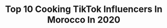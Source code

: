 ---
title: Top 10 Cooking TikTok Influencers In Morocco In 2020
description: >-
  Find top cooking TikTok influencers in Morocco in 2020. Most popular hashtags: #foryou #cooking #love #tiktok.
platform: TikTok
hits: 10
text_top: See the best TikTok accounts on inBeat.
text_bottom: inBeat has 10 TikTok influencers like this in Morocco for you to connect with.
profiles:
  - username: "yofte"
    fullname: >-
      المغرب
    bio: >-
      
    location: "Morocco"
    followers: 13400
    engagement: 172
    commentsToLikes: 0.064974
    id: ckbknmj0nhqkf0j232k9ns0o3
    verified: false
    hashtags: "#foryourpage, #motivation, #cooking, #cook"
  - username: "recette_de_hayat"
    fullname: >-
      la gourmande 😋
    bio: >-
      🇲🇦 idée de recette rapide facile et délicieuse
    location: "Morocco"
    followers: 52300
    engagement: 565
    commentsToLikes: 0.020556
    id: cka63tg8i5x0r0i78kd7s5ksj
    verified: false
    hashtags: "#foodlover, #yumyum, #tiktokfoodie, #tiktok"
  - username: "houdaworld"
    fullname: >-
      عالم هدى 😍
    bio: >-
      ضيفوني على الانستجرام 😍
    location: "Morocco"
    followers: 5963
    engagement: 1182
    commentsToLikes: 0.017438
    id: cka630pjh2apr0i785s9n7unl
    verified: false
    hashtags: "#foodlover, #cakes, #explore, #food"
  - username: "emybeauty123"
    fullname: >-
      Màzoùz Imane
    bio: >-
      GOOOD VIBES ONLY!!! ❤️❤️❤️❤️ Are you following me on Instagram @emybeauty123 ?
    location: "Morocco"
    followers: 2493
    engagement: 312
    commentsToLikes: 0.035144
    id: ckai1ukmed9jl0i78jonrnag4
    verified: false
    hashtags: "#love, #followme, #xoxo, #makeup"
  - username: "afrae.es"
    fullname: >-
      Afraa
    bio: >-
      Be you ✌️ Instagram : afrae.es Snapchat : afrae96.es
    location: "Morocco"
    followers: 1400000
    engagement: 977
    commentsToLikes: 0.009005
    id: ckba99vrb26b30j23y1b8lt8d
    verified: true
    hashtags: "#tik, #foryou, #tiktok, #fyp"
  - username: "thatuma"
    fullname: >-
      ThatUma
    bio: >-
      Bts merch ⬇️ ❤️❤️❤️
    location: "Morocco"
    followers: 37800
    engagement: 1445
    commentsToLikes: 0.019030
    id: ckc90lmacq4bm0j2369sknh4k
    verified: false
    hashtags: "#taehyung, #foryou, #happyathome, #btsarmy"
  - username: "rana_diy"
    fullname: >-
      Rana Diy
    bio: >-
      بكم نستمر اشتركوا في قناتي ❤☝️
    location: "Morocco"
    followers: 212000
    engagement: 252
    commentsToLikes: 0.027230
    id: ckd6cfye2505b0j238y9b7zwf
    verified: false
    hashtags: "#diy, #foryou, #recipe, #cookeis"
  - username: "ayaozul"
    fullname: >-
      AYA_MDN💎💍
    bio: >-
      10k ? !!! ❤️🌹 I'm here to inspire and share love ! ❤️💍
    location: "Morocco"
    followers: 3203
    engagement: 749
    commentsToLikes: 0.035133
    id: ck9bzafgxnndj0j78rd5gsq4l
    verified: false
    hashtags: "#marocaine, #viral, #pourtoi, #tikttokers"
  - username: "peches_gourmands_"
    fullname: >-
      Péchés Gourmands
    bio: >-
      Follow me on Instagram @peches_gourmands_
    location: "Morocco"
    followers: 55400
    engagement: 360
    commentsToLikes: 0.013262
    id: cka0s3kqxjq4r0i7889jyku5k
    verified: false
    hashtags: "#recep, #tiktokfood, #casablanca, #yummy"
  - username: "meryemealaouichri"
    fullname: >-
      Meryeme Alaoui Chrif
    bio: >-
      Instagram : meryeme alaoui chrifi
    location: "Morocco"
    followers: 9444
    engagement: 303
    commentsToLikes: 0.009705
    id: ckb9o63vbicfh0j23nfe4ou8a
    verified: false
    hashtags: "#foryou, #loveofmylife, #foryoupage, #lovecouple"
---
